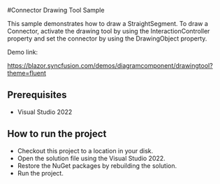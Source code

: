 #Connector Drawing Tool Sample

This sample demonstrates how to draw a StraightSegment. To draw a Connector, activate the drawing tool by using the InteractionController property and set the connector by using the DrawingObject property.

Demo link: 

https://blazor.syncfusion.com/demos/diagramcomponent/drawingtool?theme=fluent

## Prerequisites

* Visual Studio 2022

## How to run the project

* Checkout this project to a location in your disk.
* Open the solution file using the Visual Studio 2022.
* Restore the NuGet packages by rebuilding the solution.
* Run the project.
